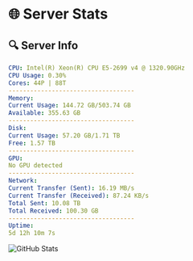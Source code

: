 # 🌐 Server Stats
## 🔍 Server Info
```yaml
CPU: Intel(R) Xeon(R) CPU E5-2699 v4 @ 1320.90GHz
CPU Usage: 0.30%
Cores: 44P | 88T
-----------------------------------
Memory:
Current Usage: 144.72 GB/503.74 GB
Available: 355.63 GB
-----------------------------------
Disk:
Current Usage: 57.20 GB/1.71 TB
Free: 1.57 TB
-----------------------------------
GPU:
No GPU detected
-----------------------------------
Network:
Current Transfer (Sent): 16.19 MB/s
Current Transfer (Received): 87.24 KB/s
Total Sent: 10.08 TB
Total Received: 100.30 GB
-----------------------------------
Uptime:
5d 12h 10m 7s
```
![GitHub Stats](https://img.shields.io/badge/Updated-2025-03-13_09:32:56-blue)